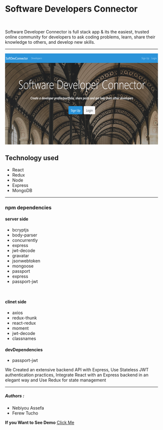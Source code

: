 <h1>Software Developers Connector</h1>
<br>
<p>Software Developer Connector  is full stack app & its the easiest, trusted online community for developers to ask coding problems, learn, share their knowledge to others, and develop new skills.</p>
<hr>
<img src = "client/src/img/homepage.png" width = "650 px" height = "300 px">
<h2>Technology used</h2>
<ul>
<li>React</li>
<li>Redux</li>
<li>Node</li>
<li>Express</li>
<li>MongoDB</li>
</ul>
<hr>
<h3>npm dependencies</h3>
<h4>server side</h4>
 <ul>
<li>bcryptjs</li>
<li>body-parser</li>
<li>concurrently</li>
<li>express</li>
<li>jwt-decode</li>
<li>gravatar</li>
 <li>jsonwebtoken</li>
<li>mongoose</li>
<li>passport</li>
<li>express</li>
<li>passport-jwt</li>
</ul>
<br>
<h4>clinet side</h4>
<ul>
<li>axios</li>
<li>redux-thunk</li>
<li>react-redux</li>
<li>moment</li>
<li>jwt-decode</li>
<li>classnames</li>
</ul>
  <h4>devDependencies</h4>
  <ul>
  <li>passport-jwt</li>
</ul>
  

<p>We Created an extensive backend API with Express, Use Stateless JWT authentication practices, 
Integrate React with an Express backend in an elegant way and Use Redux for state management</p>


<hr>
<h5>Authors :</h5>
<ul>
<li>Nebiyou Assefa</li>
<li>Ferew Tucho</li>
</ul>

<strong>If you Want to See Demo</strong> <a href = "https://mysterious-savannah-24245.herokuapp.com/" target = "_blank">Click Me</a>
